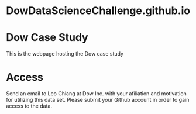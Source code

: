 # DowDataScienceChallenge.github.io

# Dow Case Study

This is the webpage hosting the Dow case study

# Access

Send an email to Leo Chiang at Dow Inc. with your afiliation and motivation for utilizing this data set.  Please submit your Github account in order to gain access to the data.

